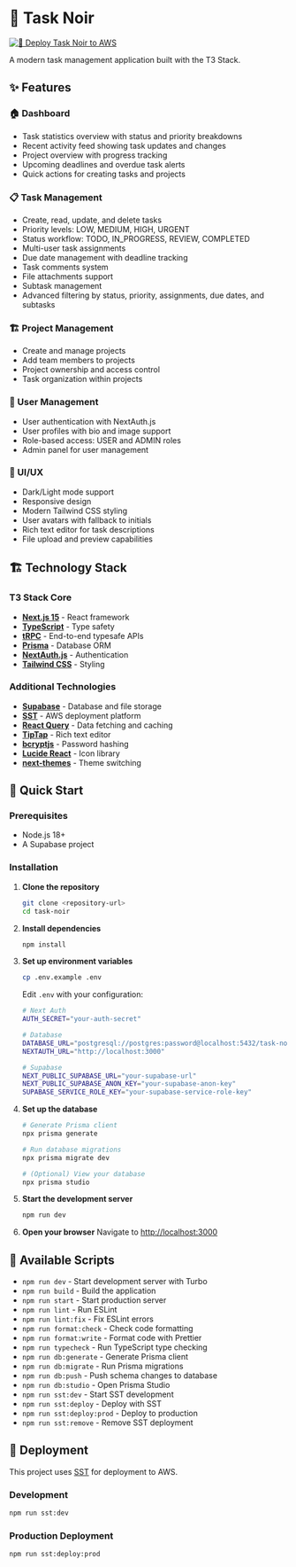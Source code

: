 # 🌟 Task Noir

[![🚀 Deploy Task Noir to AWS](https://github.com/luciferreeves/tasknoir/actions/workflows/deploy.yml/badge.svg)](https://github.com/luciferreeves/tasknoir/actions/workflows/deploy.yml)

A modern task management application built with the T3 Stack.

## ✨ Features

### 🏠 Dashboard
- Task statistics overview with status and priority breakdowns
- Recent activity feed showing task updates and changes
- Project overview with progress tracking
- Upcoming deadlines and overdue task alerts
- Quick actions for creating tasks and projects

### 📋 Task Management
- Create, read, update, and delete tasks
- Priority levels: LOW, MEDIUM, HIGH, URGENT
- Status workflow: TODO, IN_PROGRESS, REVIEW, COMPLETED
- Multi-user task assignments
- Due date management with deadline tracking
- Task comments system
- File attachments support
- Subtask management
- Advanced filtering by status, priority, assignments, due dates, and subtasks

### 🏗️ Project Management
- Create and manage projects
- Add team members to projects
- Project ownership and access control
- Task organization within projects

### 👥 User Management
- User authentication with NextAuth.js
- User profiles with bio and image support
- Role-based access: USER and ADMIN roles
- Admin panel for user management

### 🎨 UI/UX
- Dark/Light mode support
- Responsive design
- Modern Tailwind CSS styling
- User avatars with fallback to initials
- Rich text editor for task descriptions
- File upload and preview capabilities

## 🏗️ Technology Stack

### T3 Stack Core
- **[Next.js 15](https://nextjs.org)** - React framework
- **[TypeScript](https://typescriptlang.org)** - Type safety
- **[tRPC](https://trpc.io)** - End-to-end typesafe APIs
- **[Prisma](https://prisma.io)** - Database ORM
- **[NextAuth.js](https://next-auth.js.org)** - Authentication
- **[Tailwind CSS](https://tailwindcss.com)** - Styling

### Additional Technologies
- **[Supabase](https://supabase.com)** - Database and file storage
- **[SST](https://sst.dev)** - AWS deployment platform
- **[React Query](https://tanstack.com/query)** - Data fetching and caching
- **[TipTap](https://tiptap.dev)** - Rich text editor
- **[bcryptjs](https://github.com/dcodeIO/bcrypt.js)** - Password hashing
- **[Lucide React](https://lucide.dev)** - Icon library
- **[next-themes](https://github.com/pacocoursey/next-themes)** - Theme switching

## 🚀 Quick Start

### Prerequisites
- Node.js 18+
- A Supabase project

### Installation

1. **Clone the repository**
   ```bash
   git clone <repository-url>
   cd task-noir
   ```

2. **Install dependencies**
   ```bash
   npm install
   ```

3. **Set up environment variables**
   ```bash
   cp .env.example .env
   ```
   
   Edit `.env` with your configuration:
   ```bash
   # Next Auth
   AUTH_SECRET="your-auth-secret"
   
   # Database
   DATABASE_URL="postgresql://postgres:password@localhost:5432/task-noir"
   NEXTAUTH_URL="http://localhost:3000"
   
   # Supabase
   NEXT_PUBLIC_SUPABASE_URL="your-supabase-url"
   NEXT_PUBLIC_SUPABASE_ANON_KEY="your-supabase-anon-key"
   SUPABASE_SERVICE_ROLE_KEY="your-supabase-service-role-key"
   ```

4. **Set up the database**
   ```bash
   # Generate Prisma client
   npx prisma generate
   
   # Run database migrations
   npx prisma migrate dev
   
   # (Optional) View your database
   npx prisma studio
   ```

5. **Start the development server**
   ```bash
   npm run dev
   ```

6. **Open your browser**
   Navigate to [http://localhost:3000](http://localhost:3000)

## 🔧 Available Scripts

- `npm run dev` - Start development server with Turbo
- `npm run build` - Build the application
- `npm run start` - Start production server
- `npm run lint` - Run ESLint
- `npm run lint:fix` - Fix ESLint errors
- `npm run format:check` - Check code formatting
- `npm run format:write` - Format code with Prettier
- `npm run typecheck` - Run TypeScript type checking
- `npm run db:generate` - Generate Prisma client
- `npm run db:migrate` - Run Prisma migrations
- `npm run db:push` - Push schema changes to database
- `npm run db:studio` - Open Prisma Studio
- `npm run sst:dev` - Start SST development
- `npm run sst:deploy` - Deploy with SST
- `npm run sst:deploy:prod` - Deploy to production
- `npm run sst:remove` - Remove SST deployment

## 🚀 Deployment

This project uses [SST](https://sst.dev) for deployment to AWS.

### Development
```bash
npm run sst:dev
```

### Production Deployment
```bash
npm run sst:deploy:prod
```
